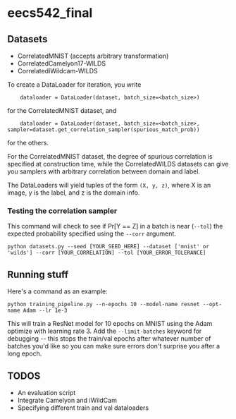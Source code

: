 # eecs542_final

## Datasets

* CorrelatedMNIST (accepts arbitrary transformation)
* CorrelatedCamelyon17-WILDS 
* CorrelatedIWildcam-WILDS

To create a DataLoader for iteration, you write
```
    dataloader = DataLoader(dataset, batch_size=<batch_size>)
```
for the CorrelatedMNIST dataset, and
```
    dataloader = DataLoader(dataset, batch_size=<batch_size>, sampler=dataset.get_correlation_sampler(spurious_match_prob))
```
for the others.

For the CorrelatedMNIST dataset, the degree of spurious correlation is specified at construction time, while the CorrelatedWILDS datasets can give you samplers with arbitrary correlation between domain and label.

The DataLoaders will yield tuples of the form `(X, y, z)`, where X is an image, y is the label, and z is the domain info.

### Testing the correlation sampler

This command will check to see if Pr[Y == Z] in a batch is near (`--tol`) the expected probability specified using the `--corr` argument.
```
python datasets.py --seed [YOUR_SEED_HERE] --dataset ['mnist' or 'wilds'] --corr [YOUR_CORRELATION] --tol [YOUR_ERROR_TOLERANCE]
```

## Running stuff

Here's a command as an example:
```
python training_pipeline.py --n-epochs 10 --model-name resnet --opt-name Adam --lr 1e-3
```

This will train a ResNet model for 10 epochs on MNIST using the Adam optimize with learning rate 3. Add the `--limit-batches` keyword for debugging -- this stops the train/val epochs after whatever number of batches you'd like so you can make sure errors don't surprise you after a long epoch.

## TODOS
* An evaluation script
* Integrate Camelyon and iWildCam
* Specifying different train and val dataloaders
